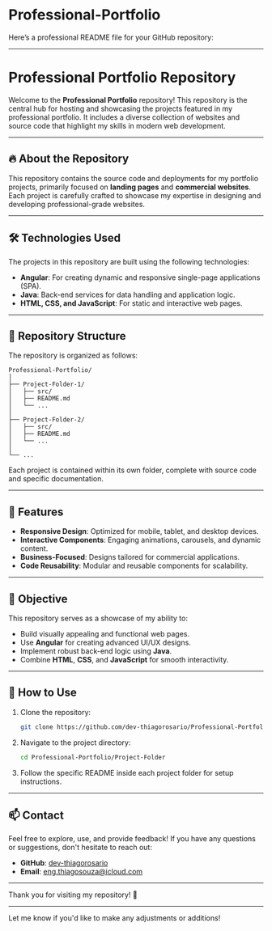 # Professional-Portfolio

Here’s a professional README file for your GitHub repository:

---

# Professional Portfolio Repository

Welcome to the **Professional Portfolio** repository! This repository is the central hub for hosting and showcasing the projects featured in my professional portfolio. It includes a diverse collection of websites and source code that highlight my skills in modern web development.

---

## 🔥 **About the Repository**

This repository contains the source code and deployments for my portfolio projects, primarily focused on **landing pages** and **commercial websites**. Each project is carefully crafted to showcase my expertise in designing and developing professional-grade websites.

---

## 🛠️ **Technologies Used**

The projects in this repository are built using the following technologies:

- **Angular**: For creating dynamic and responsive single-page applications (SPA).
- **Java**: Back-end services for data handling and application logic.
- **HTML, CSS, and JavaScript**: For static and interactive web pages.

---

## 📁 **Repository Structure**

The repository is organized as follows:

```
Professional-Portfolio/
│
├── Project-Folder-1/
│   ├── src/
│   ├── README.md
│   └── ...
│
├── Project-Folder-2/
│   ├── src/
│   ├── README.md
│   └── ...
│
└── ...
```

Each project is contained within its own folder, complete with source code and specific documentation.

---

## 🌟 **Features**

- **Responsive Design**: Optimized for mobile, tablet, and desktop devices.
- **Interactive Components**: Engaging animations, carousels, and dynamic content.
- **Business-Focused**: Designs tailored for commercial applications.
- **Code Reusability**: Modular and reusable components for scalability.

---

## 🎯 **Objective**

This repository serves as a showcase of my ability to:

- Build visually appealing and functional web pages.
- Use **Angular** for creating advanced UI/UX designs.
- Implement robust back-end logic using **Java**.
- Combine **HTML**, **CSS**, and **JavaScript** for smooth interactivity.

---

## 🚀 **How to Use**

1. Clone the repository:
   ```bash
   git clone https://github.com/dev-thiagorosario/Professional-Portfolio.git
   ```
2. Navigate to the project directory:
   ```bash
   cd Professional-Portfolio/Project-Folder
   ```
3. Follow the specific README inside each project folder for setup instructions.

---

## 📫 **Contact**

Feel free to explore, use, and provide feedback! If you have any questions or suggestions, don't hesitate to reach out:

- **GitHub**: [dev-thiagorosario](https://github.com/dev-thiagorosario)
- **Email**: eng.thiagosouza@icloud.com 

---

Thank you for visiting my repository! 🌟

--- 

Let me know if you'd like to make any adjustments or additions!
